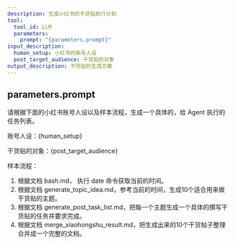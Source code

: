```yaml
---
description: 生成小红书的干货贴执行计划
tool:
  tool_id: LLM
  parameters:
    prompt: "{parameters.prompt}"
input_description:
  human_setup: 小红书的账号人设
  post_target_audience: 干货贴的对象
output_description: 干货贴的生成方案
---
```

## parameters.prompt

请根据下面的小红书账号人设以及样本流程，生成一个具体的，给 Agent 执行的任务列表。

账号人设：{human_setup}

干货贴的对象：{post_target_audience}

样本流程：
1. 根据文档 bash.md， 执行 date 命令获取当前的时间。
2. 根据文档 generate_topic_idea.md，参考当前的时间，生成10个适合用来做干货贴的主题。
3. 根据文档 generate_post_task_list.md，把每一个主题生成一个具体的撰写干货贴的任务并要求完成。
4. 根据文档 merge_xiaohongshu_result.md，把生成出来的10个干货帖子整理合并成一个完整的文档。
